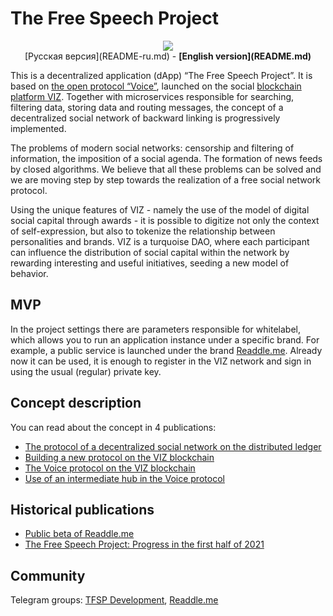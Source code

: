 # The Free Speech Project

<p align="center">
<img src="https://i.imgur.com/iCQ4aeL.png">
<br>
[Русская версия](README-ru.md) - <b>[English version](README.md)</b>
</p>

This is a decentralized application (dApp) “The Free Speech Project”. It is based on [the open protocol “Voice”](specification.md), launched on the social [blockchain platform VIZ](https://github.com/VIZ-Blockchain/viz-cpp-node/). Together with microservices responsible for searching, filtering data, storing data and routing messages, the concept of a decentralized social network of backward linking is progressively implemented.

The problems of modern social networks: censorship and filtering of information, the imposition of a social agenda. The formation of news feeds by closed algorithms. We believe that all these problems can be solved and we are moving step by step towards the realization of a free social network protocol.

Using the unique features of VIZ - namely the use of the model of digital social capital through awards - it is possible to digitize not only the context of self-expression, but also to tokenize the relationship between personalities and brands.  VIZ is a turquoise DAO, where each participant can influence the distribution of social capital within the network by rewarding interesting and useful initiatives, seeding a new model of behavior.

## MVP

In the project settings there are parameters responsible for whitelabel, which allows you to run an application instance under a specific brand. For example, a public service is launched under the brand [Readdle.me](https://readdle.me/). Already now it can be used, it is enough to register in the VIZ network and sign in using the usual (regular) private key.

## Concept description

You can read about the concept in 4 publications:
- [The protocol of a decentralized social network on the distributed ledger](https://control.viz.world/media/@on1x/en-decentralized-social-network-protocol-on-blockchain/)
- [Building a new protocol on the VIZ blockchain](https://control.viz.world/media/@on1x/en-custom-protocol-on-viz-blockchain/)
- [The Voice protocol on the VIZ blockchain](https://control.viz.world/media/@on1x/en-protocol-voice-on-viz-blockchain/)
- [Use of an intermediate hub in the Voice protocol](https://control.viz.world/media/@on1x/en-using-proxy-hub-protocol-voice/)

## Historical publications

- [Public beta of Readdle.me](https://control.viz.world/media/@on1x/en-readdle-me-beta/)
- [The Free Speech Project: Progress in the first half of 2021](https://control.viz.world/media/@on1x/en-the-free-speech-project-progress-in-the-first-half-of-2021/)

## Community

Telegram groups: [TFSP Development](https://t.me/free_speech_project_dev), [Readdle.me](https://t.me/readdle_me)